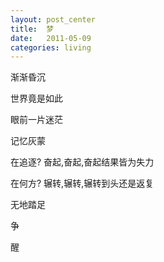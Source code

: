 ```yaml
---
layout: post_center
title:  梦
date:   2011-05-09
categories: living
---
```



渐渐昏沉

世界竟是如此

眼前一片迷茫

记忆灰蒙

在追逐? 奋起,奋起,奋起结果皆为失力

在何方? 辗转,辗转,辗转到头还是返复

无地踏足

争

醒
